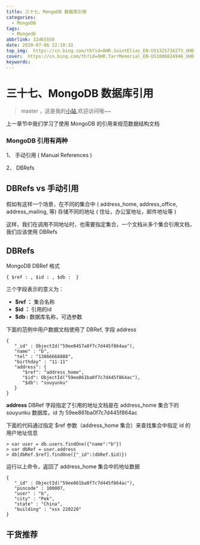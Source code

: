 ```yaml
---
title: 三十七、MongoDB 数据库引用
categories:
  - MongoDB
tags:
  - Mongodb
abbrlink: 32d65558
date: 2020-07-06 22:10:32
top_img:  https://cn.bing.com/th?id=OHR.SaintElias_EN-US1325738273_UHD.jpg
cover:  https://cn.bing.com/th?id=OHR.TarrMemorial_EN-US1006824946_UHD.jpg
keywords:  
---
```

# 三十七、MongoDB 数据库引用
> master ，这是我的[小站](https://www.tryrun.top),欢迎访问哦~~

上一章节中我们学习了使用 MongoDB 的引用来规范数据结构文档

### MongoDB 引用有两种

1、 手动引用 ( Manual References )

2、 DBRefs

## DBRefs vs 手动引用

假如有这样一个场景，在不同的集合中 ( address_home, address_office, address_mailing, 等) 存储不同的地址 ( 住址，办公室地址，邮件地址等 )

这样，我们在调用不同地址时，也需要指定集合，一个文档从多个集合引用文档，我们应该使用 DBRefs

## DBRefs

MongoDB DBRef 格式

```
{ $ref : , $id : , $db :  }
```

三个字段表示的意义为：

- **$ref ：** 集合名称
- **$id ：** 引用的id
- **$db :** 数据库名称，可选参数

下面的范例中用户数据文档使用了 DBRef, 字段 address

```
{
   "_id" : ObjectId("59ee8457a0f7c7d445f864aa"),
   "name" : "b",
   "tel" : "13866668888",
   "birthday" : "11-11"
   "address": {
      "$ref": "address_home",
      "$id": ObjectId("59ee861ba0f7c7d445f864ac"),
      "$db": "souyunku"
   }
}
```

**address** DBRef 字段指定了引用的地址文档是在 address_home 集合下的 souyunku 数据库，id 为 59ee861ba0f7c7d445f864ac

下面的代码通过指定 $ref 参数（address_home 集合）来查找集合中指定 id 的用户地址信息

```
> var user = db.users.findOne({"name":"b"})
> var dbRef = user.address
> db[dbRef.$ref].findOne({"_id":(dbRef.$id)})
```

运行以上命令，返回了 address_home 集合中的地址数据

```
{
   "_id" : ObjectId("59ee861ba0f7c7d445f864ac"),
   "pincode" : 100007,
   "user" : "b",
   "city" : "Pek",
   "state" : "China",
   "building" : "xxx 220220"
}
```

## 干货推荐